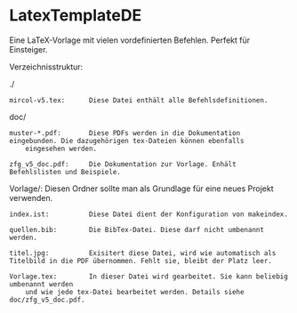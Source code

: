 # LatexTemplateDE
Eine LaTeX-Vorlage mit vielen vordefinierten Befehlen. Perfekt für Einsteiger.

Verzeichnisstruktur:

./

    mircol-v5.tex:      Diese Datei enthält alle Befehlsdefinitionen.

doc/

    muster-*.pdf:       Diese PDFs werden in die Dokumentation eingebunden. Die dazugehörigen tex-Dateien können ebenfalls
        eingesehen werden.

    zfg_v5_doc.pdf:     Die Dokumentation zur Vorlage. Enhält Befehlslisten und Beispiele.

Vorlage/:               Diesen Ordner sollte man als Grundlage für eine neues Projekt verwenden.

    index.ist:          Diese Datei dient der Konfiguration von makeindex.

	quellen.bib:		Die BibTex-Datei. Diese darf nicht umbenannt werden.

	titel.jpg:			Exisitert diese Datei, wird wie automatisch als Titelbild in die PDF übernommen. Fehlt sie, bleibt der Platz leer.

	Vorlage.tex:		In dieser Datei wird gearbeitet. Sie kann beliebig umbenannt werden
	    und wie jede tex-Datei bearbeitet werden. Details siehe doc/zfg_v5_doc.pdf.
